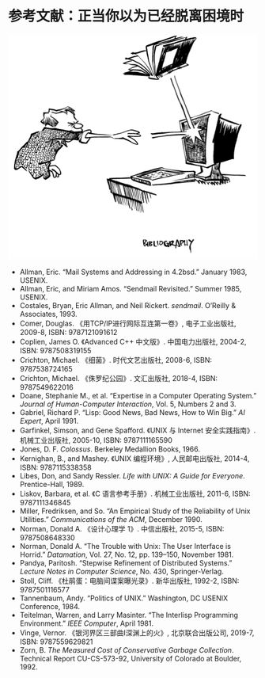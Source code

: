 # 参考文献：正当你以为已经脱离困境时

![](../.gitbook/assets/cankao.png)

* Allman, Eric. “Mail Systems and Addressing in 4.2bsd.” January 1983, USENIX.
* Allman, Eric, and Miriam Amos. “Sendmail Revisited.” Summer 1985, USENIX.
* Costales, Bryan, Eric Allman, and Neil Rickert. *sendmail*. O’Reilly & Associates, 1993.
* Comer, Douglas. 《用TCP/IP进行网际互连第一卷》, 电子工业出版社, 2009-8, ISBN: 9787121091612
* Coplien, James O. 《Advanced C++ 中文版》. 中国电力出版社, 2004-2, ISBN: 9787508319155
* Crichton, Michael. 《细菌》. 时代文艺出版社, 2008-6, ISBN: 9787538724165
* Crichton, Michael. 《侏罗纪公园》. 文汇出版社, 2018-4, ISBN: 9787549622016
* Doane, Stephanie M., et al. “Expertise in a Computer Operating System.” *Journal of Human-Computer Interaction*, Vol. 5, Numbers 2 and 3.
* Gabriel, Richard P. “Lisp: Good News, Bad News, How to Win Big.” *AI Expert*, April 1991.
* Garfinkel, Simson, and Gene Spafford. 《UNIX 与 Internet 安全实践指南》. 机械工业出版社, 2005-10, ISBN: 9787111165590
* Jones, D. F. *Colossus*. Berkeley Medallion Books, 1966.
* Kernighan, B., and Mashey. 《UNIX 编程环境》, 人民邮电出版社, 2014-4, ISBN: 9787115338358
* Libes, Don, and Sandy Ressler. *Life with UNIX: A Guide for Everyone*. Prentice-Hall, 1989.
* Liskov, Barbara, et al. 《C 语言参考手册》. 机械工业出版社, 2011-6, ISBN: 9787111346845
* Miller, Fredriksen, and So. “An Empirical Study of the Reliability of Unix Utilities.” *Communications of the ACM*, December 1990.
* Norman, Donald A. 《设计心理学 1》. 中信出版社, 2015-5, ISBN: 9787508648330
* Norman, Donald A. “The Trouble with Unix: The User Interface is Horrid.” *Datamation*, Vol. 27, No. 12, pp. 139–150, November 1981.
* Pandya, Paritosh. “Stepwise Refinement of Distributed Systems.” *Lecture Notes in Computer Science*, No. 430, Springer-Verlag.
* Stoll, Cliff. 《杜鹃蛋：电脑间谍案曝光录》. 新华出版社, 1992-2, ISBN: 9787501116577
* Tannenbaum, Andy. “Politics of UNIX.” Washington, DC USENIX Conference, 1984.
* Teitelman, Warren, and Larry Masinter. “The Interlisp Programming Environment.” *IEEE Computer*, April 1981.
* Vinge, Vernor. 《银河界区三部曲Ⅰ深渊上的火》, 北京联合出版公司, 2019-7, ISBN: 9787559629821
* Zorn, B. *The Measured Cost of Conservative Garbage Collection*. Technical Report CU-CS-573-92, University of Colorado at Boulder, 1992.
